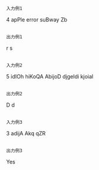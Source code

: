 ```
入力例1
```
4
apPle
error
suBway
Zb
```

出力例1
```
r s
```

入力例2
```
5
idIOh
hiKoQA
AbijoD
djgeldi
kjoial
```

出力例2
```
D d
```

入力例3
```
3
adijA
Akq
qZR
```

出力例3
```
Yes
```

